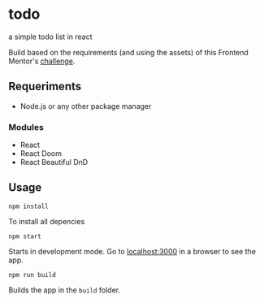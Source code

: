 # todo
a simple todo list in react

Build based on the requirements (and using the assets) of this Frontend Mentor's [challenge](https://www.frontendmentor.io/challenges/todo-app-Su1_KokOW).  

## Requeriments

- Node.js or any other package manager

### Modules

- React
- React Doom
- React Beautiful DnD

## Usage

`npm install`

To install all depencies  

`npm start`

Starts in development mode. Go to  [localhost:3000](http://localhost:3000/) in a browser to see the app.  

`npm run build`

Builds the app in the `build` folder.   
